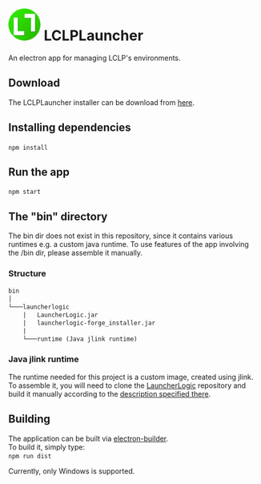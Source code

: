 # ![Logo](https://github.com/LCLPYT/LCLPLauncher/blob/master/resources/img/logo.png "LCLPLauncher") LCLPLauncher
An electron app for managing LCLP's environments.

## Download
The LCLPLauncher installer can be download from [here](https://lclpnet.work/lclplauncher/dl).

## Installing dependencies
`npm install`

## Run the app
`npm start`

## The "bin" directory
The bin dir does not exist in this repository, since it contains various runtimes e.g. a custom java runtime.
To use features of the app involving the /bin dir, please assemble it manually.

### Structure
```
bin
│
└───launcherlogic
    |   LauncherLogic.jar
    |   launcherlogic-forge_installer.jar
    |
    └───runtime (Java jlink runtime)
```
### Java jlink runtime
The runtime needed for this project is a custom image, created using jlink.
To assemble it, you will need to clone the [LauncherLogic](https://github.com/LCLPYT/LauncherLogic) repository and build it manually according to the [description specified there](https://github.com/LCLPYT/LauncherLogic/blob/master/LauncherLogic/README.md#java-jlink-runtime).

## Building
The application can be built via [electron-builder](https://www.electron.build).<br>
To build it, simply type:
<br>
```npm run dist```
<br>

Currently, only Windows is supported.
